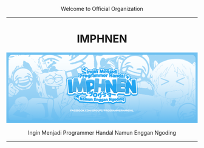 <div align=center>
  <p>Welcome to Official Organization</p>
  <hr>
</div>
<h1 align=center>IMPHNEN</h1>

![banner](./banner.png)
<div align=center>
  <p>Ingin Menjadi Programmer Handal Namun Enggan Ngoding</p>
  <hr>
</div>

